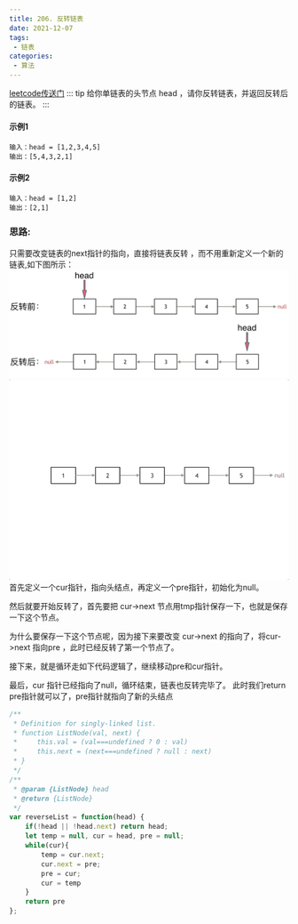 ```yaml
---
title: 206. 反转链表
date: 2021-12-07
tags:
 - 链表
categories: 
 - 算法
---
```


[leetcode传送门](https://leetcode-cn.com/problems/reverse-linked-list/)
::: tip 
给你单链表的头节点 head ，请你反转链表，并返回反转后的链表。
:::

#### 示例1
```
输入：head = [1,2,3,4,5]
输出：[5,4,3,2,1]
```

#### 示例2
```
输入：head = [1,2]
输出：[2,1]
```

### 思路: 
只需要改变链表的next指针的指向，直接将链表反转 ，而不用重新定义一个新的链表,如下图所示：
![链表反转](./images/2.png)
![反转gif](./images/1.gif)
首先定义一个cur指针，指向头结点，再定义一个pre指针，初始化为null。

然后就要开始反转了，首先要把 cur->next 节点用tmp指针保存一下，也就是保存一下这个节点。

为什么要保存一下这个节点呢，因为接下来要改变 cur->next 的指向了，将cur->next 指向pre ，此时已经反转了第一个节点了。

接下来，就是循环走如下代码逻辑了，继续移动pre和cur指针。

最后，cur 指针已经指向了null，循环结束，链表也反转完毕了。 此时我们return pre指针就可以了，pre指针就指向了新的头结点

``` js
/**
 * Definition for singly-linked list.
 * function ListNode(val, next) {
 *     this.val = (val===undefined ? 0 : val)
 *     this.next = (next===undefined ? null : next)
 * }
 */
/**
 * @param {ListNode} head
 * @return {ListNode}
 */
var reverseList = function(head) {
    if(!head || !head.next) return head;
    let temp = null, cur = head, pre = null;
    while(cur){
        temp = cur.next;
        cur.next = pre;
        pre = cur;
        cur = temp
    }
    return pre
};
```
